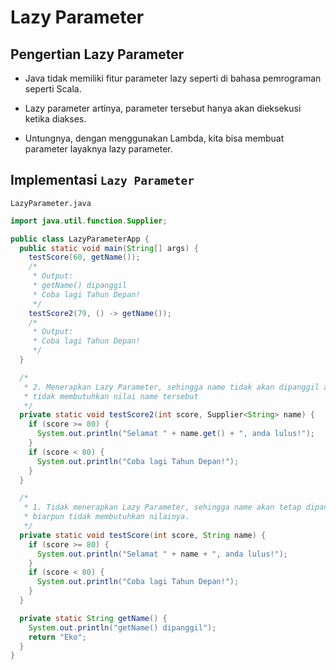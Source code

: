 # Lazy Parameter

## Pengertian Lazy Parameter

- Java tidak memiliki fitur parameter lazy seperti di bahasa pemrograman seperti Scala.

- Lazy parameter artinya, parameter tersebut hanya akan dieksekusi ketika diakses.

- Untungnya, dengan menggunakan Lambda, kita bisa membuat parameter layaknya lazy parameter.

## Implementasi `Lazy Parameter`

`LazyParameter.java`

```java
import java.util.function.Supplier;

public class LazyParameterApp {
  public static void main(String[] args) {
    testScore(60, getName());
    /*
     * Output:
     * getName() dipanggil
     * Coba lagi Tahun Depan!
     */
    testScore2(79, () -> getName());
    /*
     * Output:
     * Coba lagi Tahun Depan!
     */
  }

  /*
   * 2. Menerapkan Lazy Parameter, sehingga name tidak akan dipanggil apabila
   * tidak membutuhkan nilai name tersebut
   */
  private static void testScore2(int score, Supplier<String> name) {
    if (score >= 80) {
      System.out.println("Selamat " + name.get() + ", anda lulus!");
    }
    if (score < 80) {
      System.out.println("Coba lagi Tahun Depan!");
    }
  }

  /*
   * 1. Tidak menerapkan Lazy Parameter, sehingga name akan tetap dipanggil
   * biarpun tidak membutuhkan nilainya.
   */
  private static void testScore(int score, String name) {
    if (score >= 80) {
      System.out.println("Selamat " + name + ", anda lulus!");
    }
    if (score < 80) {
      System.out.println("Coba lagi Tahun Depan!");
    }
  }

  private static String getName() {
    System.out.println("getName() dipanggil");
    return "Eko";
  }
}

```
